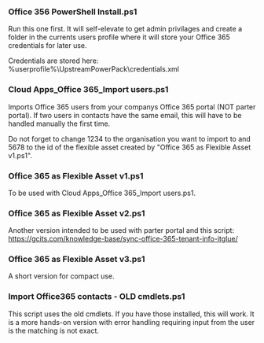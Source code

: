 ### Office 356 PowerShell Install.ps1  
Run this one first. It will self-elevate to get admin privilages and create a folder in the currents users profile where it will store your Office 365 credentials for later use.   
  
Credentials are stored here: %userprofile%\UpstreamPowerPack\credentials.xml

### Cloud Apps_Office 365_Import users.ps1  
Imports Office 365 users from your companys Office 365 portal (NOT parter portal). If two users in contacts have the same email, this will have to be handled manually the first time.  
  
Do not forget to change 1234 to the organisation you want to import to and 5678 to the id of the flexible asset created by "Office 365 as Flexible Asset v1.ps1". 

### Office 365 as Flexible Asset v1.ps1  
To be used with Cloud Apps_Office 365_Import users.ps1.

### Office 365 as Flexible Asset v2.ps1  
Another version intended to be used with parter portal and this script: https://gcits.com/knowledge-base/sync-office-365-tenant-info-itglue/

### Office 365 as Flexible Asset v3.ps1  
A short version for compact use.

### Import Office365 contacts - OLD cmdlets.ps1  
This script uses the old cmdlets. If you have those installed, this will work. It is a more hands-on version with error handling requiring input from the user is the matching is not exact.